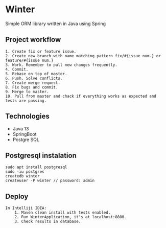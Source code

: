 # Winter

Simple ORM library written in Java using Spring

## Project workflow

	1. Create fix or feature issue.
	2. Create new branch with name matching pattern fix/#{issue num.} or feature/#{issue num.}
	3. Work. Remember to pull new changes frequently.
	4. Commit.
	5. Rebase on top of master.
	6. Push. Solve conflicts.
	7. Create merge request.
	8. Fix bugs and commit.
	9. Merge to master.
	10. Pull from master and chack if everything works as expected and tests are passing. 

## Technologies

* Java 13 
* SpringBoot
* Postgre SQL

## Postgresql instalation
    sudo apt install postgresql
    sudo -iu postgres
    createdb winter
    createuser -P winter // password: admin
    
## Deploy
    In Intelliji IDEA:
        1. Maven clean install with tests enabled.
        2. Run WinterApplication, it's at localhost:8080.
        3. Check results in database.
